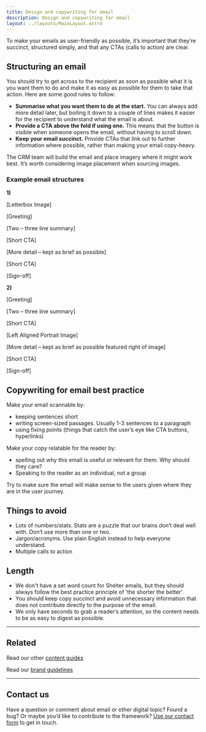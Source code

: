 ```yaml
---
title: Design and copywriting for email
description: Design and copywriting for email
layout: ../layouts/MainLayout.astro
---
```


To make your emails as user-friendly as possible, it’s important that they’re succinct, structured simply, and that any CTAs (calls to action) are clear.

## Structuring an email

You should try to get across to the recipient as soon as possible what it is you want them to do and make it as easy as possible for them to take that action. Here are some good rules to follow:

- **Summarise what you want them to do at the start.** You can always add more detail later, but boiling it down to a couple of lines makes it easier for the recipient to understand what the email is about.
- **Provide a CTA above the fold if using one.** This means that the button is visible when someone opens the email, without having to scroll down.
- **Keep your email succinct.** Provide CTAs that link out to further information where possible, rather than making your email copy-heavy.

The CRM team will build the email and place imagery where it might work best. It’s worth considering image placement when sourcing images.

### Example email structures

**1)**

\[Letterbox Image\]

\[Greeting\]

\[Two – three line summary\]

\[Short CTA\]

\[More detail – kept as brief as possible\]

\[Short CTA\]

\[Sign-off\]

**2)**

\[Greeting\]

\[Two – three line summary\]

\[Short CTA\]

\[Left Aligned Portrait Image\]

\[More detail – kept as brief as possible featured right of image\]

\[Short CTA\]

\[Sign-off\]

## Copywriting for email best practice

Make your email scannable by:

- keeping sentences short
- writing screen-sized passages. Usually 1-3 sentences to a paragraph
- using fixing points (things that catch the user’s eye like CTA buttons, hyperlinks)

Make your copy relatable for the reader by:

- spelling out why this email is useful or relevant for them. Why should they care?
- Speaking to the reader as an individual, not a group

Try to make sure the email will make sense to the users given where they are in the user journey.

## Things to avoid

- Lots of numbers/stats. Stats are a puzzle that our brains don’t deal well with. Don’t use more than one or two.
- Jargon/acronyms. Use plain English instead to help everyone understand.
- Multiple calls to action

## Length

- We don't have a set word count for Shelter emails, but they should always follow the best practice principle of 'the shorter the better'.
- You should keep copy succinct and avoid unnecessary information that does not contribute directly to the purpose of the email.
- We only have seconds to grab a reader’s attention, so the content needs to be as easy to digest as possible.

---

## Related

Read our other [content guides](https://shelteruk.atlassian.net/wiki/spaces/GTS/pages/442138636)

Read our [brand guidelines](https://shelteruk.atlassian.net/wiki/spaces/GTS/pages/760676531)

---

## Contact us

Have a question or comment about email or other digital topic? Found a bug? Or maybe you’d like to contribute to the framework? [Use our contact form](https://england.shelter.org.uk/contact_us_about_the_digital_framework) to get in touch.
